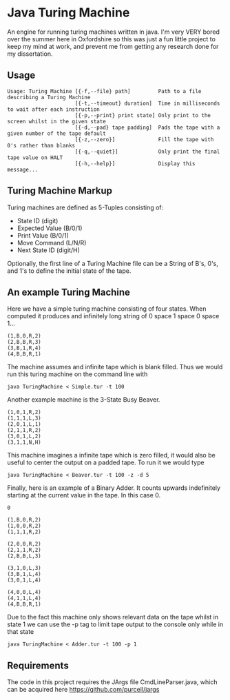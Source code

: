 # Java Turing Machine

An engine for running turing machines written in java. I'm very VERY bored over the summer here in Oxfordshire so this was just a fun little project to keep my mind at work, and prevent me from getting any research done for my dissertation.

## Usage

	Usage: Turing Machine [{-f,--file} path]         Path to a file describing a Turing Machine
	                      [{-t,--timeout} duration]  Time in milliseconds to wait after each instruction
	                      [{-p,--print} print state] Only print to the screen whilst in the given state
	                      [{-d,--pad} tape padding]  Pads the tape with a given number of the tape default
	                      [{-z,--zero}]              Fill the tape with 0's rather than blanks
	                      [{-q,--quiet}]             Only print the final tape value on HALT
	                      [{-h,--help}]              Display this message...

## Turing Machine Markup

Turing machines are defined as 5-Tuples consisting of:
* State ID       (digit)
* Expected Value (B/0/1)
* Print Value    (B/0/1)
* Move Command   (L/N/R)
* Next State ID  (digit/H)

Optionally, the first line of a Turing Machine file can be a String of B's, 0's, and 1's to define the initial state of the tape.

## An example Turing Machine

Here we have a simple turing machine consisting of four states. When computed it produces and infinitely long string of 0 space 1 space 0 space 1...

	(1,B,0,R,2)
	(2,B,B,R,3)
	(3,B,1,R,4)
	(4,B,B,R,1)

The machine assumes and infinite tape which is blank filled. Thus we would run this turing machine on the command line with

	java TuringMachine < Simple.tur -t 100

Another example machine is the 3-State Busy Beaver.

	(1,0,1,R,2)
	(1,1,1,L,3)
	(2,0,1,L,1)
	(2,1,1,R,2)
	(3,0,1,L,2)
	(3,1,1,N,H)

This machine imagines a infinite tape which is zero filled, it would also be useful to center the output on a padded tape. To run it we would type

	java TuringMachine < Beaver.tur -t 100 -z -d 5

Finally, here is an example of a Binary Adder. It counts upwards indefinitely starting at the current value in the tape. In this case 0.

	0

	(1,B,0,R,2)
	(1,0,0,R,2)
	(1,1,1,R,2)

	(2,0,0,R,2)
	(2,1,1,R,2)
	(2,B,B,L,3)

	(3,1,0,L,3)
	(3,B,1,L,4)
	(3,0,1,L,4)

	(4,0,0,L,4)
	(4,1,1,L,4)
	(4,B,B,R,1) 

Due to the fact this machine only shows relevant data on the tape whilst in state 1 we can use the -p tag to limit tape output to the console only while in that state

	java TuringMachine < Adder.tur -t 100 -p 1

## Requirements

The code in this project requires the JArgs file CmdLineParser.java, which can be acquired here https://github.com/purcell/jargs